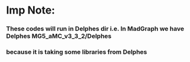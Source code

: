 # Imp Note:

### These codes will run in Delphes dir i.e. In MadGraph we have Delphes MG5_aMC_v3_3_2/Delphes
### because it is taking some libraries from Delphes

